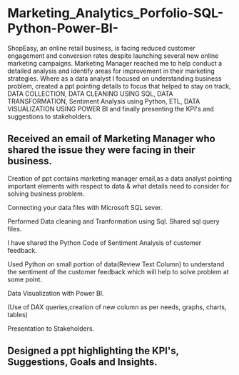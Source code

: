 # Marketing_Analytics_Porfolio-SQL-Python-Power-BI-
ShopEasy, an online retail business, is facing reduced customer engagement and conversion rates despite launching several  new online marketing campaigns. Marketing Manager reached me to help conduct a detailed analysis and identify areas for  improvement in their marketing strategies.
Where as a data analyst I focused on understanding business problem, created a ppt pointing details to focus that helped to stay on track, DATA COLLECTION, DATA CLEANING USING SQL, DATA TRANSFORMATION, Sentiment Analysis using Python, ETL, DATA VISUALIZATION USING POWER BI and finally presenting the KPI's and suggestions to stakeholders.

Received an email of Marketing Manager who shared the issue they were facing in their business.
-
Creation of ppt contains marketing manager email,as a data analyst pointing important elements with respect to data & what details need to consider for solving business problem.

Connecting your data files with Microsoft SQL sever.

Performed Data cleaning and Tranformation using Sql. Shared sql query files.


I have shared the Python Code of Sentiment Analysis of customer feedback.

Used Python on small portion of data(Review Text Column) to understand the sentiment of the customer feedback which will help to solve problem at some point.

Data Visualization with Power BI.

(Use of DAX queries,creation of new column as per needs, graphs, charts, tables)


Presentation to Stakeholders.

Designed a ppt highlighting the KPI's, Suggestions, Goals and Insights.
--
